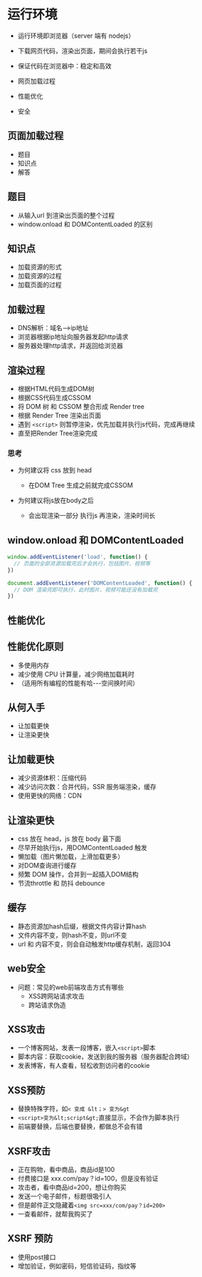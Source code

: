 # 运行环境

* 运行环境即浏览器（server 端有 nodejs）
* 下载网页代码，渲染出页面，期间会执行若干js
* 保证代码在浏览器中：稳定和高效

* 网页加载过程
* 性能优化
* 安全

## 页面加载过程

* 题目
* 知识点
* 解答

## 题目

* 从输入url 到渲染出页面的整个过程
* window.onload 和 DOMContentLoaded 的区别

## 知识点

* 加载资源的形式
* 加载资源的过程
* 加载页面的过程

## 加载过程

* DNS解析：域名-->ip地址
* 浏览器根据ip地址向服务器发起http请求
* 服务器处理http请求，并返回给浏览器

## 渲染过程

* 根据HTML代码生成DOM树
* 根据CSS代码生成CSSOM
* 将 DOM 树 和 CSSOM 整合形成 Render tree
* 根据 Render Tree 渲染出页面
* 遇到 `<script>` 则暂停渲染，优先加载并执行js代码，完成再继续
* 直至把Render Tree渲染完成

### 思考

* 为何建议将 css 放到 head
  * 在DOM Tree 生成之前就完成CSSOM

* 为何建议将js放在body之后
  * 会出现渲染一部分 执行js 再渲染，渲染时间长

## window.onload 和 DOMContentLoaded

```js
window.addEventListener('load', function() {
  // 页面的全部资源加载完后才会执行，包括图片、视频等
})
```

```js
document.addEventListener('DOMContentLoaded', function() {
  // DOM 渲染完即可执行，此时图片、视频可能还没有加载完
})
```

## 性能优化

## 性能优化原则

* 多使用内存
* 减少使用 CPU 计算量，减少网络加载耗时
* （适用所有编程的性能有哈---空间换时间）

## 从何入手

* 让加载更快
* 让渲染更快

## 让加载更快

* 减少资源体积：压缩代码
* 减少访问次数：合并代码，SSR 服务端渲染，缓存
* 使用更快的网络：CDN

## 让渲染更快

* css 放在 head，js 放在 body 最下面
* 尽早开始执行js，用DOMContentLoaded 触发
* 懒加载（图片懒加载，上滑加载更多）
* 对DOM查询进行缓存
* 频繁 DOM 操作，合并到一起插入DOM结构
* 节流throttle 和 防抖 debounce

## 缓存

* 静态资源加hash后缀，根据文件内容计算hash
* 文件内容不变，则hash不变，则url不变
* url 和 内容不变，则会自动触发http缓存机制，返回304

## web安全

* 问题：常见的web前端攻击方式有哪些
  * XSS跨网站请求攻击
  * 跨站请求伪造

## XSS攻击

* 一个博客网站，发表一段博客，嵌入`<script>`脚本
* 脚本内容：获取cookie，发送到我的服务器（服务器配合跨域）
* 发表博客，有人查看，轻松收割访问者的cookie

## XSS预防

* 替换特殊字符，如`< 变成 &lt；> 变为&gt`
* `<script>变为&lt;script&gt;`直接显示，不会作为脚本执行
* 前端要替换，后端也要替换，都做总不会有错

## XSRF攻击

* 正在购物，看中商品，商品id是100
* 付费接口是 xxx.com/pay？id=100，但是没有验证
* 攻击者，看中商品id=200，想让你购买
* 发送一个电子邮件，标题很吸引人
* 但是邮件正文隐藏着`<img src=xxx/com/pay？id=200>`
* 一查看邮件，就帮我购买了

## XSRF 预防

* 使用post接口
* 增加验证，例如密码，短信验证码，指纹等
